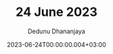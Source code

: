 ---
layout: post
title: 24 June 2023
date: '2023-06-24T00:00:00.004+03:00'
author: Dedunu Dhananjaya
tags:
- bourbon
- makers mark
modified_time: '2023-06-24T00:00:00.004+03:00'
featured_image: 2023-06-24-24-june-2023_4.jpg
---